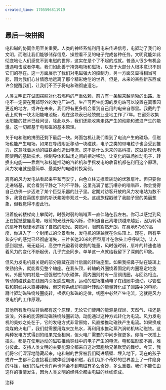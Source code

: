 ```yaml
---
created_time: 1705596811919

---
```

## 最后一块拼图

电和磁的协同作用至关重要。人类的神经系统利用电来传递信号，电驱动了我们的文明，而磁让我们能够储存信息、操控看不见的电子完成各种任务。文明竟能如此彻底地让人们感觉不到电磁的世界，这实在是个了不起的成就。普通人很少有机会遭遇电击或者停电，我们如此善于掩饰电场和磁场，以至于大部分人根本意识不到它们的存在。这一方面展示了我们对电磁强大的控制力，另一方面又显得相当可悲，因为我们心甘情愿地远离了那个精彩绝伦的世界。但是，未来的某些新东西或许会提醒我们，让我们不至于将电和磁彻底遗忘。

人类文明正在试图摆脱对化石燃料的严重依赖，前方有一条越来越清晰的出路。发电不一定要在荒郊野外的发电厂进行。生产可再生能源的发电站可以设置在离家园更近的地方，或许在未来，我们将有更多机会看到自己用的电来自哪里。我戴的手表上就有一块太阳能电池板，现在这块表已经兢兢业业地工作了7年。在窗旁收集太阳能的技术已经问世，除此以外，我们还能收集走路产生的动能和波浪产生的能量。这一切都基于电和磁的基本原理。

关于电和磁的拼图还剩下最后一块。烤面包机让我们看到了电流产生的磁场，但磁场也能产生电场。如果在导线附近移动一块磁铁，电子之类的带电粒子也会受到推力，这意味着运动的磁铁会创造出电流。这不是什么未来的高科技，这就是现代电网使用的基础技术。控制导体和磁场之间的相对移动，让变化的磁场推动电子，转换出电能——靠燃气和核能推动的汽轮机和手摇发电的收音机都在利用这个原理。风力发电就是最简单、最美好的电磁转换案例。

高高的风力发电站看起来平和而安宁，白色立柱支撑着转动的优雅扇叶。但只要你走进塔基，就会看到平静之下的不平静。这里充满了低沉嘈杂的嗡嗡声，你会觉得自己仿佛一步迈进了某个巨型乐器的肚子里。定期对访客开放的风力发电站为数不多，我曾在英国东部的斯沃弗姆参观过一处。这趟旅程戳破了我脑子里的美丽想象，但我觉得不虚此行。

沿着旋转楼梯向上攀爬时，时强时弱的嗡嗡声一直伴随在我左右。你可以感觉到风正在摇撼整座高塔，眼前的光线开始闪烁，你知道自己离塔顶越来越近，因为转动的扇叶有规律地遮挡了自然的阳光。突然间，眼前豁然开朗，在离地67米的高度，你进入了一个封闭式的全景看台，发电机的转轴就在你头顶上。现在，所有平和安宁的感觉已经彻底消失，三片长达30米的巨型扇叶在你头上呼呼转动，让人感到震撼。毫无疑问，高空中充盈着待收割的能量，风时强时弱，扇叶的转速也随着风力的变化不断起伏，几乎完全同步。单单这一点就给我留下了深刻的印象。

但风力发电机最关键的部分隐藏在扇叶后面的转轴座里。如果我把鼻子贴在玻璃上使劲抬头，就能看见整个轴座。在我头顶，转轴的外圈绕着固定的内圈稳定地旋转。外圈的内衬是一层强磁性的永磁体，而内圈则衬有一层铜线圈，与回路相连。转动的磁铁会在线圈内引发感应电流，运动的磁场推动电子在线圈中流动。尽管磁铁和铜线并未直接接触，但这套系统却将扇叶转动的能量转化成了回路中的电能。扇叶驱动磁铁绕线圈旋转，根据电和磁的定律，线圈中必然产生电流。这就是风力发电机的工作原理。

其他所有发电站背后都有这个原理，无论它们使用的能源是煤炭、天然气、核还是波浪。外来的能源推动磁铁绕线圈转动，动能通过这种方式转化为电流。风力发电机的美妙之处在于，它的发电方式非常原始，风直接推动磁铁产生电流。如果换成烧煤的火电厂，我们就需要用煤来加热水，再利用水推动蒸汽涡轮机转动磁铁。这两种发电方式得到的结果完全相同，但火电厂需要的中间步骤更多。你每一次插上插头，都是在使用运动的磁铁推动铜线中的电子产生的电流。电和磁形影不离，难分彼此。支持人类文明的主要能源全都来自这对双胞胎兄弟默契的舞步。今天，我们将它们深深地隐藏起来，电和磁的世界被我们砌进墙壁、埋入地下。现在的孩子或许一生都不会直接看到或体验到电和磁，我们为那个奇妙的世界盖上了一件隐身的斗篷，我们的后代也许再也体会不到电磁有多么奇妙，多么重要。我们不能任由这样的事情发生，因为人类文明的经纬全都由电磁的丝线织成。

注释

[^1]: 　新的硬币也要略厚一点，因为它的重量和旧币完全相同（同质量的钢体积要比铜大一点点）。正是这个原因，铸币厂更改了硬币的制造材料以后，所有自动贩卖机都必须进行相应的改造——相同质量的不同金属占据的空间是不同的。自动贩卖机也会检查硬币的磁性是否符合它的面值和种类。

[^2]: 　我不开玩笑，他们对此真的很自豪。在罗得岛州，哪怕是那些自称素食者的年轻女孩也照样会吃海螺沙拉，虽然据我观察，这道名菜的主要原料是巨大的海洋软体动物和大蒜。

[^3]: 　有时候电子会发生转移，不同的原子核可以共享同一批电子，分子就是这样形成的：共享电子带来的引力拉近了原子核之间的距离，不同的原子由此形成一个分子。正负电荷之间的引力让原子和分子凝聚成形。有时候电子会在不同的分子之间来回运动，改变原子核结合的对象和模式，这个过程我们称为“化学反应”。化学研究的正是电子之舞和这奇妙的舞蹈带来的美妙的复杂性。

[^4]: 　蜜蜂的故事还有个转折。2013年，布里斯托尔大学的研究者发现，每一朵花都携带着少量负电荷，一旦蜜蜂降落在花朵上，二者携带的静电就会相互抵消。他们演示了蜜蜂无须降落就能分辨出哪些花朵带负电、哪些不带。研究者提出，蜜蜂或许不会青睐那些不带电的花朵，因为这意味着之前有其他蜜蜂来过。

[^5]: 　你家里的电热器正是基于这个原理。我们迫使电子流经强电阻材料，将它们携带的电能转化为热能。其他任何能量转换过程都有损耗，因为必然有一部分能量会转化为热能。但如果你需要的是热能，那么能量的利用效率就能达到100％……真是太完美了！

[^6]: 　有些刻板的老学究或许会说，现在我们已经发现了超导材料。是的，超导体的确存在，但将物体冷却到接近绝对零度需要消耗巨大的能量，同时产生巨量的热。所以，如果你追求的是能量的利用效率，超导材料其实帮不上什么忙。

[^7]: 　不同国家和地区的民宅供电会有所差别，欧洲很多地方的民宅供电为230伏。在中国，这个数字是220伏。——编者

[^8]: 　也就是每秒循环50次——所以我们说英国主电网的额定频率是50赫兹。

[^9]: 　写给爱好细节的读者：转换器的工作流程分为三步。第一步，它把230V的电压转化为20V左右，即笔记本电脑的工作电压。第二步，转换器把电流的每一次循环切割成两半，截出方向一致的电流。第三步则是对电流进行平滑处理，让它变得像电池输出的直流电一样稳定。

[^10]: 　这是一家以电子技术为核心的老牌企业，主要业务涉及录音和播放技术。后来，EMI发展出了一个极有影响力的音乐品牌，也就是我们熟知的“百代唱片”。——编者

[^11]: 　这个发现引起了轰动。在此之前，物理学家已经在组成宇宙的粒子之中探测到了一种模型，粒子物理学界称为“标准模型”。但这种模型成立的前提是宇宙中存在一种非常特殊的粒子：希格斯玻色子。人类花了数十年时间来寻找希格斯玻色子，2012年的发现极大地增强了我们对现有理论的信心。

[^12]: 　或者跑道两头分别标出两个数字，二者之间相差18（比如09-27）。因为飞机可以从跑道的任意一头起飞或着陆，不过显然，根据你选择的方向不同，机头的角度自然会相差180度。

[^13]: 　同时代的加拿大人劳伦斯·莫利也曾提出过同样的想法，但他的论文因为“荒谬可笑”而被期刊退稿了。

[^14]: 　人们常说，大西洋变宽的速度和你的指甲生长的速度差不多。